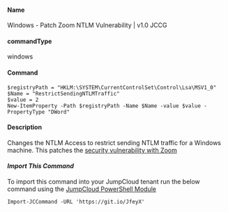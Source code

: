 #### Name

Windows - Patch Zoom NTLM Vulnerability | v1.0 JCCG

#### commandType

windows

#### Command

```
$registryPath = "HKLM:\SYSTEM\CurrentControlSet\Control\Lsa\MSV1_0"
$Name = "RestrictSendingNTLMTraffic"
$value = 2
New-ItemProperty -Path $registryPath -Name $Name -value $value -PropertyType "DWord"
```

#### Description

Changes the NTLM Access to restrict sending NTLM traffic for a Windows machine. This patches the [security vulnerability with Zoom](https://www.bleepingcomputer.com/news/security/zoom-lets-attackers-steal-windows-credentials-run-programs-via-unc-links/)

#### *Import This Command*

To import this command into your JumpCloud tenant run the below command using the [JumpCloud PowerShell Module](https://github.com/TheJumpCloud/support/wiki/Installing-the-JumpCloud-PowerShell-Module)

```
Import-JCCommand -URL 'https://git.io/JfeyX'
```
